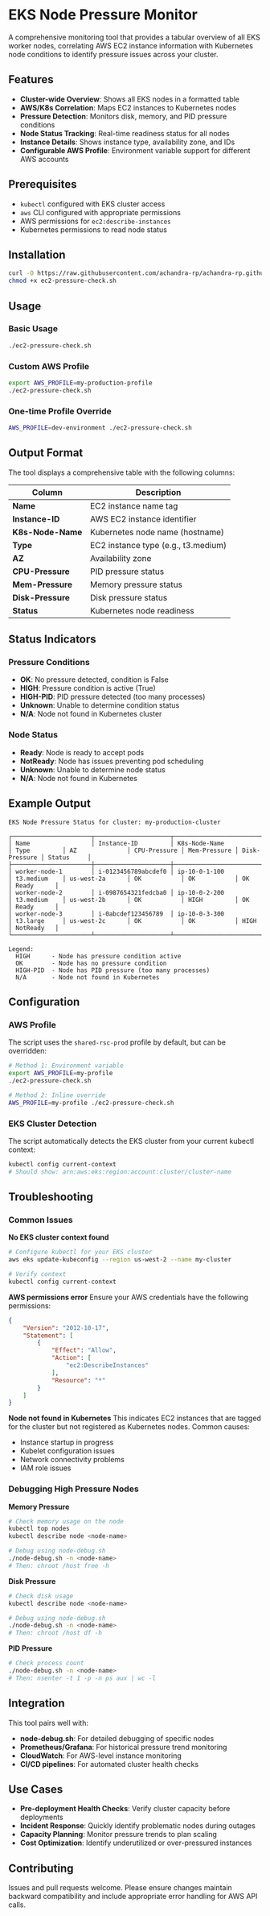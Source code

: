 # EKS Node Pressure Monitor

A comprehensive monitoring tool that provides a tabular overview of all EKS worker nodes, correlating AWS EC2 instance information with Kubernetes node conditions to identify pressure issues across your cluster.

## Features

- **Cluster-wide Overview**: Shows all EKS nodes in a formatted table
- **AWS/K8s Correlation**: Maps EC2 instances to Kubernetes nodes
- **Pressure Detection**: Monitors disk, memory, and PID pressure conditions
- **Node Status Tracking**: Real-time readiness status for all nodes
- **Instance Details**: Shows instance type, availability zone, and IDs
- **Configurable AWS Profile**: Environment variable support for different AWS accounts

## Prerequisites

- `kubectl` configured with EKS cluster access
- `aws` CLI configured with appropriate permissions
- AWS permissions for `ec2:describe-instances`
- Kubernetes permissions to read node status

## Installation

```bash
curl -O https://raw.githubusercontent.com/achandra-rp/achandra-rp.github.io/refs/heads/main/ec2-pressure-check.sh
chmod +x ec2-pressure-check.sh
```

## Usage

### Basic Usage
```bash
./ec2-pressure-check.sh
```

### Custom AWS Profile
```bash
export AWS_PROFILE=my-production-profile
./ec2-pressure-check.sh
```

### One-time Profile Override
```bash
AWS_PROFILE=dev-environment ./ec2-pressure-check.sh
```

## Output Format

The tool displays a comprehensive table with the following columns:

| Column | Description |
|--------|-------------|
| **Name** | EC2 instance name tag |
| **Instance-ID** | AWS EC2 instance identifier |
| **K8s-Node-Name** | Kubernetes node name (hostname) |
| **Type** | EC2 instance type (e.g., t3.medium) |
| **AZ** | Availability zone |
| **CPU-Pressure** | PID pressure status |
| **Mem-Pressure** | Memory pressure status |
| **Disk-Pressure** | Disk pressure status |
| **Status** | Kubernetes node readiness |

## Status Indicators

### Pressure Conditions
- **OK**: No pressure detected, condition is False
- **HIGH**: Pressure condition is active (True)
- **HIGH-PID**: PID pressure detected (too many processes)
- **Unknown**: Unable to determine condition status
- **N/A**: Node not found in Kubernetes cluster

### Node Status
- **Ready**: Node is ready to accept pods
- **NotReady**: Node has issues preventing pod scheduling
- **Unknown**: Unable to determine node status
- **N/A**: Node not found in Kubernetes

## Example Output

```
EKS Node Pressure Status for cluster: my-production-cluster

┌──────────────────────┬─────────────────────┬──────────────────────────────┬──────────────┬─────────────────┬──────────────┬──────────────┬───────────────┬────────────┐
│ Name                 │ Instance-ID         │ K8s-Node-Name                │ Type         │ AZ              │ CPU-Pressure │ Mem-Pressure │ Disk-Pressure │ Status     │
├──────────────────────┼─────────────────────┼──────────────────────────────┼──────────────┼─────────────────┼──────────────┼──────────────┼───────────────┼────────────┤
│ worker-node-1        │ i-0123456789abcdef0 │ ip-10-0-1-100                │ t3.medium    │ us-west-2a      │ OK           │ OK           │ OK            │ Ready      │
│ worker-node-2        │ i-0987654321fedcba0 │ ip-10-0-2-200                │ t3.medium    │ us-west-2b      │ OK           │ HIGH         │ OK            │ Ready      │
│ worker-node-3        │ i-0abcdef123456789  │ ip-10-0-3-300                │ t3.large     │ us-west-2c      │ OK           │ OK           │ HIGH          │ NotReady   │
└──────────────────────┴─────────────────────┴──────────────────────────────┴──────────────┴─────────────────┴──────────────┴──────────────┴───────────────┴────────────┘

Legend:
  HIGH      - Node has pressure condition active
  OK        - Node has no pressure condition
  HIGH-PID  - Node has PID pressure (too many processes)
  N/A       - Node not found in Kubernetes
```

## Configuration

### AWS Profile
The script uses the `shared-rsc-prod` profile by default, but can be overridden:

```bash
# Method 1: Environment variable
export AWS_PROFILE=my-profile
./ec2-pressure-check.sh

# Method 2: Inline override
AWS_PROFILE=my-profile ./ec2-pressure-check.sh
```

### EKS Cluster Detection
The script automatically detects the EKS cluster from your current kubectl context:
```bash
kubectl config current-context
# Should show: arn:aws:eks:region:account:cluster/cluster-name
```

## Troubleshooting

### Common Issues

**No EKS cluster context found**
```bash
# Configure kubectl for your EKS cluster
aws eks update-kubeconfig --region us-west-2 --name my-cluster

# Verify context
kubectl config current-context
```

**AWS permissions error**
Ensure your AWS credentials have the following permissions:
```json
{
    "Version": "2012-10-17",
    "Statement": [
        {
            "Effect": "Allow",
            "Action": [
                "ec2:DescribeInstances"
            ],
            "Resource": "*"
        }
    ]
}
```

**Node not found in Kubernetes**
This indicates EC2 instances that are tagged for the cluster but not registered as Kubernetes nodes. Common causes:
- Instance startup in progress
- Kubelet configuration issues
- Network connectivity problems
- IAM role issues

### Debugging High Pressure Nodes

**Memory Pressure**
```bash
# Check memory usage on the node
kubectl top nodes
kubectl describe node <node-name>

# Debug using node-debug.sh
./node-debug.sh -n <node-name>
# Then: chroot /host free -h
```

**Disk Pressure**
```bash
# Check disk usage
kubectl describe node <node-name>

# Debug using node-debug.sh  
./node-debug.sh -n <node-name>
# Then: chroot /host df -h
```

**PID Pressure**
```bash
# Check process count
./node-debug.sh -n <node-name>
# Then: nsenter -t 1 -p -n ps aux | wc -l
```

## Integration

This tool pairs well with:
- **node-debug.sh**: For detailed debugging of specific nodes
- **Prometheus/Grafana**: For historical pressure trend monitoring
- **CloudWatch**: For AWS-level instance monitoring
- **CI/CD pipelines**: For automated cluster health checks

## Use Cases

- **Pre-deployment Health Checks**: Verify cluster capacity before deployments
- **Incident Response**: Quickly identify problematic nodes during outages
- **Capacity Planning**: Monitor pressure trends to plan scaling
- **Cost Optimization**: Identify underutilized or over-pressured instances

## Contributing

Issues and pull requests welcome. Please ensure changes maintain backward compatibility and include appropriate error handling for AWS API calls.
